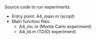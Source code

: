 Source code to run experiments.

* Entry point: A4_main.m (script)
* Main function files:
  * A4_mc.m (Monte Carlo experiment)
  * A4_td.m (TD(0) experiment)
